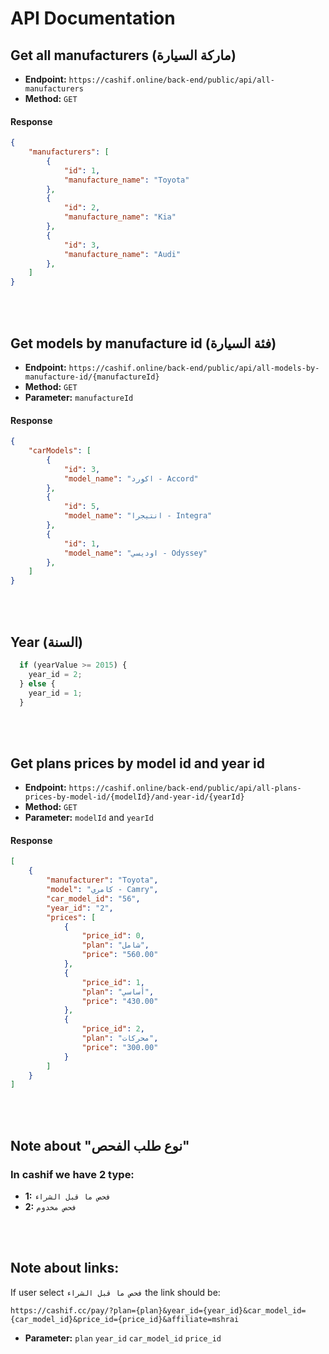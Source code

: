 # API Documentation

## Get all manufacturers (ماركة السيارة)

- **Endpoint:** `https://cashif.online/back-end/public/api/all-manufacturers`
- **Method:** `GET`


#### Response

```json
{
    "manufacturers": [
        {
            "id": 1,
            "manufacture_name": "Toyota"
        },
        {
            "id": 2,
            "manufacture_name": "Kia"
        },
        {
            "id": 3,
            "manufacture_name": "Audi"
        },
    ]
}
```

<br><br>

## Get models by manufacture id (فئة السيارة)

- **Endpoint:** `https://cashif.online/back-end/public/api/all-models-by-manufacture-id/{manufactureId}`
- **Method:** `GET`
- **Parameter:** `manufactureId`

#### Response

```json
{
    "carModels": [
        {
            "id": 3,
            "model_name": "اكورد - Accord"
        },
        {
            "id": 5,
            "model_name": "انتيجرا - Integra"
        },
        {
            "id": 1,
            "model_name": "اوديسي - Odyssey"
        },
    ]
}
```

<br><br>

## Year (السنة)

```javascript
  if (yearValue >= 2015) {
    year_id = 2;
  } else {
    year_id = 1;
  }
```

<br><br>

## Get plans prices by model id and year id

- **Endpoint:** `https://cashif.online/back-end/public/api/all-plans-prices-by-model-id/{modelId}/and-year-id/{yearId}`
- **Method:** `GET`
- **Parameter:** `modelId` and `yearId`

#### Response

```json
[
    {
        "manufacturer": "Toyota",
        "model": "كامري - Camry",
        "car_model_id": "56",
        "year_id": "2",
        "prices": [
            {
                "price_id": 0,
                "plan": "شامل",
                "price": "560.00"
            },
            {
                "price_id": 1,
                "plan": "أساسي",
                "price": "430.00"
            },
            {
                "price_id": 2,
                "plan": "محركات",
                "price": "300.00"
            }
        ]
    }
]
```



<br><br>

## Note about "نوع طلب الفحص"

### In cashif we have 2 type:

- **1:** `فحص ما قبل الشراء`
- **2:** `فحص مخدوم`

<br><br>

## Note about links:

If user select `فحص ما قبل الشراء` the link should be:

`https://cashif.cc/pay/?plan={plan}&year_id={year_id}&car_model_id={car_model_id}&price_id={price_id}&affiliate=mshrai` 

- **Parameter:** `plan` `year_id` `car_model_id` `price_id`












